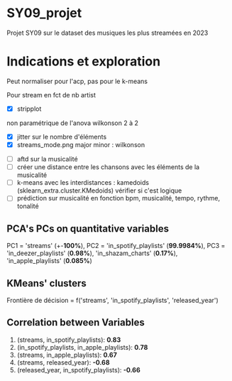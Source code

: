 # SY09_projet

Projet SY09 sur le dataset des musiques les plus streamées en 2023

# Indications et exploration

Peut normaliser pour l'acp, pas pour le k-means

Pour stream en fct de nb artist

- [X] stripplot

non paramétrique de l'anova wilkonson 2 à 2

- [X] jitter sur le nombre d'éléments
- [X] streams_mode.png major minor : wilkonson

* [ ] aftd sur la musicalité
* [ ] créer une distance entre les chansons avec les éléments de la musicalité
* [ ] k-means avec les interdistances : kamedoids (sklearn_extra.cluster.KMedoids)
  vérifier si c'est logique
* [ ] prédiction sur musicalité en fonction bpm, musicalité, tempo, rythme, tonalité

## PCA's PCs on quantitative variables

PC1 =  'streams' (+-**100%**),
PC2 = 'in_spotify_playlists' (**99.9984%**),
PC3 = 'in_deezer_playlists' (**0.98%**), 'in_shazam_charts' (**0.17%**), 'in_apple_playlists' (**0.085%**)

## KMeans' clusters

Frontière de décision = f('streams', 'in_spotify_playlists', 'released_year')

## Correlation between Variables ##

1. (streams, in_spotify_playlists): **0.83**
2. (in_spotify_playlists, in_apple_playlists): **0.78**
3. (streams, in_apple_playlists): **0.67**
4. (streams, released_year): **-0.68**
5. (released_year, in_spotify_playlists): **-0.66**

